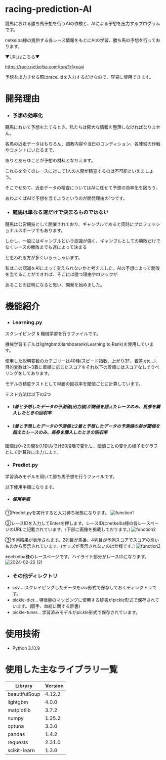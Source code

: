 # racing-prediction-AI

競馬における勝ち馬予想を行うAIの作成と、AIによる予想を出力するプログラムです。

netkeiba様の提供する各レース情報をもとにAIの学習、勝ち馬の予想を行っております。

▼URLはこちら▼

https://race.netkeiba.com/top/?rf=navi

予想を出力させる際はrace_idを入力するだけなので、容易に使用できます。

# 開発理由
* ### 予想の効率化
競馬において予想をたてるとき、私たちは膨大な情報を整理しなければなりません。

各馬の近走データはもちろん、調教内容や当日のコンディション、各陣営の作戦やコメントにいたるまで、

ありとあらゆことが予想の材料となりえます。

これらを全てのレースに対して1人の人間が精査するのは不可能といえましょう。

そこでせめて、近走データの精査についてはAIに任せて予想の効率化を図ろう、

あわよくばAIで予想を当てようというのが開発理由の1つです。

* ### 競馬は単なる運だけで決まるものではない
競馬は公営競技として開催されており、ギャンブルであると同時にプロフェッショナルスポーツでもあります。

しかし、一般にはギャンブルという認識が強く、ギャンブルとしての勝敗だけでなくレースの勝敗までも運によって決まる

と思われる方が多くいらっしゃいます。

私はこの認識をAIによって変えられないかと考えました。AIの予想によって勝敗を当てることができれば、そこには勝つ理由やロジックが

あることの証明になると思い、開発を始めました。

# 機能紹介
* ### Learning.py
スクレイピング & 機械学習を行うファイルです。

機械学習モデルはlightgbmのlambdarank(Learning to Rank)を使用しています。

使用した説明変数のカテゴリーは40種(スピード指数、上がり3F、着差 etc...)、目的変数は1~3着に着順に応じたスコアをそれ以下の着順にはスコアなしでラベリングをしてあります。

モデルの精度テストとして単勝の回収率を閾値ごとに計算しています。

テスト方法は以下の2つ
* ##### 1着と予想したデータの予測値(出力値)が閾値を超えたレースのみ、馬券を購入したときの回収率

* ##### 1着と予想したデータの予測値と2着と予想したデータの予測値の差が閾値を超えたレースのみ、馬券を購入したときの回収率

閾値は0~2の間を0.1刻みで計20段階で変化し、閾値ごとの変化の様子をグラフとして計算後に出力します。

* ### Predict.py
学習済みモデルを用いて勝ち馬予想を行うファイルです。

以下使用手順になります。

* ##### 使用手順
①Predict.pyを実行すると入力待ち状態になります。
![function1](https://github.com/bunyu422/racing-prediction-AI/assets/154484676/de43220d-d2e8-4427-8663-752bff259584)

②レースIDを入力してEnterを押します。レースIDはnetkeiba様の各レースページのURLに記載されています。(下部に画像を掲載しております。)
![function2](https://github.com/bunyu422/racing-prediction-AI/assets/154484676/26be0b5a-577d-4423-a653-a1d6a7e0cf4c)

③予測結果が表示されます。2列目が馬番、4列目が予測スコアでスコアの高いものから表示されています。(オッズが表示されないのは仕様です。)
![function3](https://github.com/bunyu422/racing-prediction-AI/assets/154484676/788e3996-ec18-41eb-8418-8dc7e8122ad1)

※netkeiba様のレースページです。ハイライト部分がレースIDになります。
![2024-02-23 (2)](https://github.com/bunyu422/racing-prediction-AI/assets/154484676/7526c78e-201b-483d-a5f7-ac91dcdbc1e7)

* ### その他ディレクトリ
* csv... スクレイピングしたデータをcsv形式で保存しておくディレクトリです。
* pickle-dict... 特徴量のマッピングに使用する辞書がpickle形式で保存されています。(騎手、血統に関する辞書)
* pickle-tuner... 学習済みモデルがpickle形式で保存されています。

# 使用技術
* Python 3.10.9

# 使用した主なライブラリ一覧
| Library           | Version                                              |
| ----------------- | --------------------------------------------------   |
| beautifulSoup     | 4.12.2                                               |
| lightgbm          | 4.0.0                                                |
| matplotlib        | 3.7.2                                                |
| numpy             | 1.25.2                                               |
| optuna            | 3.3.0                                                |
| pandas            | 1.4.2                                                |
| requests          | 2.31.0                                               |
| scikit-learn      | 1.3.0                                                |



